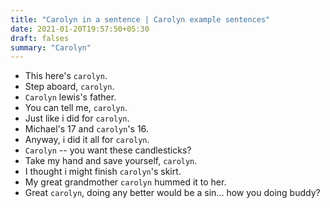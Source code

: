 ```yaml
---
title: "Carolyn in a sentence | Carolyn example sentences"
date: 2021-01-20T19:57:50+05:30
draft: falses
summary: "Carolyn"
---
```

- This here's `carolyn`.
- Step aboard, `carolyn`.
- `Carolyn` lewis's father.
- You can tell me, `carolyn`.
- Just like i did for `carolyn`.
- Michael's 17 and `carolyn`'s 16.
- Anyway, i did it all for `carolyn`.
- `Carolyn` -- you want these candlesticks?
- Take my hand and save yourself, `carolyn`.
- I thought i might finish `carolyn`'s skirt.
- My great grandmother `carolyn` hummed it to her.
- Great `carolyn`, doing any better would be a sin... how you doing buddy?
                 
